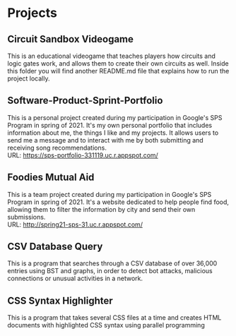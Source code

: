# Projects
## Circuit Sandbox Videogame
This is an educational videogame that teaches players how circuits and logic gates work, and allows them to create their own circuits as well. Inside this folder you will find another README.md file that explains how to run the project locally.

## Software-Product-Sprint-Portfolio
This is a personal project created during my participation in Google's SPS Program in spring of 2021. It's my own personal portfolio that includes information about me, the things I like and my projects. It allows users to send me a message and to interact with me by both submitting and receiving song recommendations. <br>
URL: https://sps-portfolio-331119.uc.r.appspot.com/

## Foodies Mutual Aid
This is a team project created during my participation in Google's SPS Program in spring of 2021. It's a website dedicated to help people find food, allowing them to filter the information by city and send their own submissions. <br>
URL: http://spring21-sps-31.uc.r.appspot.com/

## CSV Database Query
This is a program that searches through a CSV database of over 36,000 entries using BST and graphs, in order to detect bot attacks, malicious connections or unusual activities in a network. 

## CSS Syntax Highlighter
This is a program that takes several CSS files at a time and creates HTML documents with highlighted CSS syntax using parallel programming

